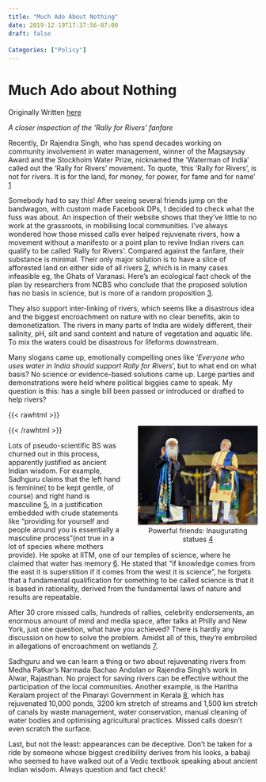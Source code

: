 ```yaml
---
title: "Much Ado About Nothing"
date: 2019-12-19T17:37:56-07:00
draft: false

Categories: ["Policy"]
---
```


# Much Ado about Nothing

Originally Written [here](https://medium.com/%E0%B4%95%E0%B5%81%E0%B4%B1%E0%B4%BF%E0%B4%AA%E0%B5%8D%E0%B4%AA%E0%B5%81%E0%B4%95%E0%B5%BE/much-ado-about-nothing-1c7e121f985c?source=---------2-----------------------)

_A closer inspection of the ‘Rally for Rivers’ fanfare_

Recently, Dr Rajendra Singh, who has spend decades working on community involvement in water management, winner of the Magsaysay Award and the Stockholm Water Prize, nicknamed the ‘Waterman of India’ called out the ‘Rally for Rivers’ movement. To quote, ‘this ‘Rally for Rivers’, is not for rivers. It is for the land, for money, for power, for fame and for name’ [1]

Somebody had to say this! After seeing several friends jump on the bandwagon, with custom made Facebook DPs, I decided to check what the fuss was about. An inspection of their website shows that they’ve little to no work at the grassroots, in mobilising local communities. I’ve always wondered how those missed calls ever helped rejuvenate rivers, how a movement without a manifesto or a point plan to revive Indian rivers can qualify to be called ‘Rally for Rivers’. Compared against the fanfare, their substance is minimal. Their only major solution is to have a slice of afforested land on either side of all rivers [2], which is in many cases infeasible eg, the Ghats of Varanasi. Here’s an ecological fact check of the plan by researchers from NCBS who conclude that the proposed solution has no basis in science, but is more of a random proposition [3].

They also support inter-linking of rivers, which seems like a disastrous idea and the biggest encroachment on nature with no clear benefits, akin to demonetization. The rivers in many parts of India are widely different, their salinity, pH, silt and sand content and nature of vegetation and aquatic life. To mix the waters could be disastrous for lifeforms downstream.

Many slogans came up, emotionally compelling ones like ‘_Everyone who uses water in India should support Rally for Rivers_’, but to what end on what basis? No science or evidence-based solutions came up. Large parties and demonstrations were held where political biggies came to speak. My question is this: has a single bill been passed or introduced or drafted to help rivers?

{{< rawhtml >}}
<div style="height: 100%; width: 48%; float: right; padding-left: 2rem; text-align: center;">
    <img src="./ado-nothing.jpeg" />
    Powerful friends: Inaugurating statues <a href="http://postcard.news/lovely-gesture-prime-minister-modi-just-mindblowing/">4</a>
</div>
{{< /rawhtml >}}

Lots of pseudo-scientific BS was churned out in this process, apparently justified as ancient Indian wisdom. For example, Sadhguru claims that the left hand is feminine( to be kept gentle, of course) and right hand is masculine [5], in a justification embedded with crude statements like “providing for yourself and people around you is essentially a masculine process”(not true in a lot of species where mothers provide). He spoke at IITM, one of our temples of science, where he claimed that water has memory [6]. He stated that “if knowledge comes from the east it is superstition if it comes from the west it is science”, he forgets that a fundamental qualification for something to be called science is that it is based in rationality, derived from the fundamental laws of nature and results are repeatable.

After 30 crore missed calls, hundreds of rallies, celebrity endorsements, an enormous amount of mind and media space, after talks at Philly and New York, just one question, what have you achieved? There is hardly any discussion on how to solve the problem. Amidst all of this, they’re embroiled in allegations of encroachment on wetlands [7].

Sadhguru and we can learn a thing or two about rejuvenating rivers from Medha Patkar’s Narmada Bachao Andolan or Rajendra Singh’s work in Alwar, Rajasthan. No project for saving rivers can be effective without the participation of the local communities. Another example, is the Haritha Keralam project of the Pinarayi Government in Kerala [8], which has rejuvenated 10,000 ponds, 3200 km stretch of streams and 1,500 km stretch of canals by waste management, water conservation, manual cleaning of water bodies and optimising agricultural practices. Missed calls doesn’t even scratch the surface.

Last, but not the least: appearances can be deceptive. Don’t be taken for a ride by someone whose biggest credibility derives from his looks, a babaji who seemed to have walked out of a Vedic textbook speaking about ancient Indian wisdom. Always question and fact check!

[1]: https://www.thenewsminute.com/article/wont-support-rally-rivers-indias-waterman-rajendra-singh-ishas-campaign-73353
[2]: https://cdn.isha.ws/public/docs/pdir/RFR_RevitalizationOfRiversInIndia-Web.pdf
[3]: http://www.thehindu.com/sci-tech/energy-and-environment/do-trees-make-rivers-flow/article19853181.ece
[4]: http://postcard.news/lovely-gesture-prime-minister-modi-just-mindblowing/

[5]: http://www.ishafoundation.org/us/blog/left-handed/].

[6]: https://www.youtube.com/watch?v=6C1p4HUHlfE
[7]: http://www.thehindu.com/news/national/tamil-nadu/hc-green-tribunal-issue-notice-to-isha-foundation/article17322101.ece
[8]: https://timesofindia.indiatimes.com/city/thiruvananthapuram/haritha-keralam-on-course-to-achieve-set-goals-cm/articleshow/61976314.cms
